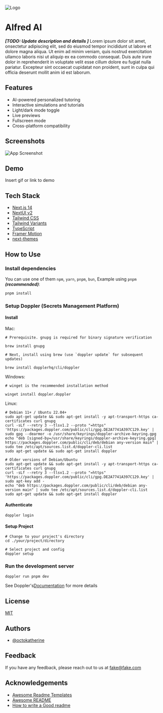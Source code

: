 ![Logo](https://dev-to-uploads.s3.amazonaws.com/uploads/articles/th5xamgrr6se0x5ro4g6.png)


# Alfred AI

***[TODO: Update description and details ]*** Lorem ipsum dolor sit amet, onsectetur adipiscing elit, sed do eiusmod tempor incididunt ut labore et dolore magna aliqua. Ut enim ad minim veniam, quis nostrud exercitation ullamco laboris nisi ut aliquip ex ea commodo consequat. Duis aute irure dolor in reprehenderit in voluptate velit esse cillum dolore eu fugiat nulla pariatur. Excepteur sint occaecat cupidatat non proident, sunt in culpa qui officia deserunt mollit anim id est laborum.
## Features

- AI-powered personalized tutoring
- Interactive simulations and tutorials
- Light/dark mode toggle
- Live previews
- Fullscreen mode
- Cross-platform compatibility

## Screenshots

![App Screenshot](https://via.placeholder.com/468x300?text=App+Screenshot+Here)

## Demo

Insert gif or link to demo

## Tech Stack

- [Next.js 14](https://nextjs.org/docs/getting-started)
- [NextUI v2](https://nextui.org/)
- [Tailwind CSS](https://tailwindcss.com/)
- [Tailwind Variants](https://tailwind-variants.org)
- [TypeScript](https://www.typescriptlang.org/)
- [Framer Motion](https://www.framer.com/motion/)
- [next-themes](https://github.com/pacocoursey/next-themes)

## How to Use

### Install dependencies

You can use one of them `npm`, `yarn`, `pnpm`, `bun`, Example using `pnpm` ***(recommended)***:

```bash
pnpm install
```

### Setup Doppler (Secrets Management Platform)

#### Install
Mac:

```#
# Prerequisite. gnupg is required for binary signature verification

brew install gnupg

# Next, install using brew (use `doppler update` for subsequent updates)

brew install dopplerhq/cli/doppler
```

Windows:
```
# winget is the recommended installation method

winget install doppler.doppler
```
Linux:
```#
# Debian 11+ / Ubuntu 22.04+
sudo apt-get update && sudo apt-get install -y apt-transport-https ca-certificates curl gnupg
curl -sLf --retry 3 --tlsv1.2 --proto "=https" 'https://packages.doppler.com/public/cli/gpg.DE2A7741A397C129.key' | sudo gpg --dearmor -o /usr/share/keyrings/doppler-archive-keyring.gpg
echo "deb [signed-by=/usr/share/keyrings/doppler-archive-keyring.gpg] https://packages.doppler.com/public/cli/deb/debian any-version main" | sudo tee /etc/apt/sources.list.d/doppler-cli.list
sudo apt-get update && sudo apt-get install doppler

# Older versions of Debian/Ubuntu
sudo apt-get update && sudo apt-get install -y apt-transport-https ca-certificates curl gnupg
curl -sLf --retry 3 --tlsv1.2 --proto "=https" 'https://packages.doppler.com/public/cli/gpg.DE2A7741A397C129.key' | sudo apt-key add -
echo "deb https://packages.doppler.com/public/cli/deb/debian any-version main" | sudo tee /etc/apt/sources.list.d/doppler-cli.list
sudo apt-get update && sudo apt-get install doppler
```
#### Authenticate
```
doppler login
```

#### Setup Project
```#
# Change to your project's directory
cd ./your/project/directory

# Select project and config
doppler setup
```

### Run the development server

```bash
doppler run pnpm dev
```
See Doppler's[Documentation](https://docs.doppler.com/docs/start) for more details
## License

[MIT](https://choosealicense.com/licenses/mit/)

## Authors

- [@octokatherine](https://www.github.com/octokatherine)

## Feedback

If you have any feedback, please reach out to us at fake@fake.com

## Acknowledgements

- [Awesome Readme Templates](https://awesomeopensource.com/project/elangosundar/awesome-README-templates)
- [Awesome README](https://github.com/matiassingers/awesome-readme)
- [How to write a Good readme](https://bulldogjob.com/news/449-how-to-write-a-good-readme-for-your-github-project)
